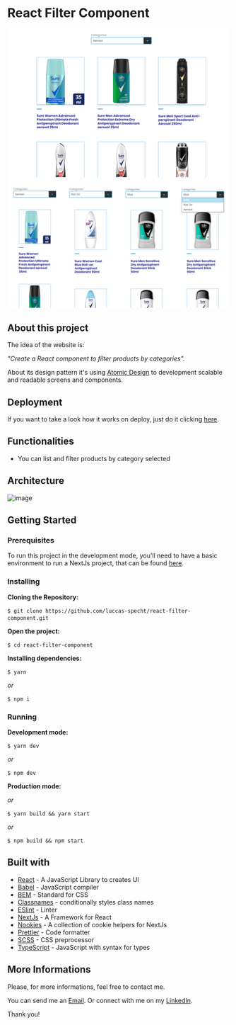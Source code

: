 
# React Filter Component

![Preview-Screens](https://github.com/luccas-specht/react-filter-component/blob/main/images/desktop.png)
![Preview-Screens](https://github.com/luccas-specht/react-filter-component/blob/main/images/mobile.png)


## About this project

The idea of the website is:

_"Create a React component to filter products by categories"._

About its design pattern it's using [Atomic Design](https://bradfrost.com/blog/post/atomic-web-design/) to development scalable and readable screens and components.

## Deployment
If you want to take a look how it works on deploy, just do it clicking [here](https://react-filter-component.vercel.app).

## Functionalities
- You can list and filter products by category selected

## Architecture
![image](https://user-images.githubusercontent.com/40741571/156671708-7392af3c-855f-4110-8db0-da5bc7280f14.png)


## Getting Started

### Prerequisites
To run this project in the development mode, you'll need to have a basic environment to run a NextJs project, that can be found [here](https://nextjs.org/docs/getting-started).

### Installing
**Cloning the Repository:**
```
$ git clone https://github.com/luccas-specht/react-filter-component.git
```

**Open the project:**
```
$ cd react-filter-component
```

**Installing dependencies:**
```
$ yarn
```

_or_

```
$ npm i
```

### Running
**Development mode:**

```
$ yarn dev
```

_or_

```
$ npm dev
```

**Production mode:**

_or_

```
$ yarn build && yarn start
```

_or_

```
$ npm build && npm start
```

## Built with

- [React](https://pt-br.reactjs.org) - A JavaScript Library to creates UI
- [Babel](https://babeljs.io/) - JavaScript compiler
- [BEM](http://getbem.com/introduction/) - Standard for CSS
- [Classnames](https://github.com/JedWatson/classnames) - conditionally styles class names
- [ESlint](https://eslint.org/) - Linter
- [NextJs](https://nextjs.org) - A Framework for React 
- [Nookies](https://github.com/maticzav/nookies) - A collection of cookie helpers for NextJs
- [Prettier](https://prettier.io/) - Code formatter
- [SCSS](https://sass-lang.com/documentation/syntax) - CSS preprocessor
- [TypeScript](https://www.typescriptlang.org) - JavaScript with syntax for types


## More Informations

Please, for more informations, feel free to contact me.

You can send me an [Email](mailto:luccasspecht70@gmail.com). Or connect with me on my [LinkedIn](https://www.linkedin.com/in/luccas-specht/).

Thank you!
